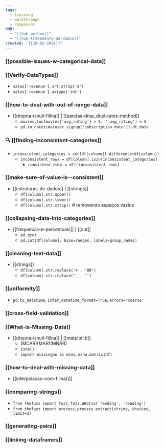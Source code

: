 ```yaml
---
tags:
  - learning
  - walkthrough
  - component
HUB:
  - "[[hub-python]]"
  - "[[hub-tratamento-de-dados]]"
created: "[[10-02-2024]]"
---
```

### [[possible-issues-w-categorical-data]]

### [[Verify-DataTypes]]
- `sales['revenue'].srt.strip('$')`
- `sales['revenue'].astype('int')`

### [[how-to-deal-with-out-of-range-data]]
- [[dropna-isnull-fillna]] | [[pandas-drop_duplicates-method]]
	- `movies.loc[movies{'avg_rating'} > 5, ' avg_rating'] = 5`
	- `pd.to_datetime(user_signup['subscription_date']).dt.date`

### 🔍 [[finding-inconsistent-categories]]
- `inconsistent_categories = set(df[column]).difference(df[column])`
	- `inconsistent_rows = df[column].isin(inconsistent_categories)`
		- `consistent_data = df[~inconsistent_rows]`

### [[make-sure-of-value-is--consistent]]
- [[estruturas-de-dados]] | [[strings]]
	- `df[column].str.upper()`
	- `df[column].str.lower()`
	- `df[column].str.strip()`  # removendo espaços vazios

### [[collapsing-data-into-categories]]
- [[frequencia-e-percentuais]] | [[cut]]
	- `pd.qcut`
	- `pd.cut(df[column], bins=ranges, labels=group_names)`

### [[cleaning-text-data]]
- [[strings]]
	- `df[column].str.replace('+', '00')`
	- `df[column].str.replace('_', '')`

### [[uniformity]]
- `pd.to_datetime`, `infer_datetime_format=True`, `errors='coerce'`

### [[cross-field-validation]]

### [[What-is-Missing-Data]]
- [[dropna-isnull-fillna]] | [[matplotlib]]
	- (MCAR)(MAR)(MNAR)
	- `isna()`
	- `import missingno as msno`, `msno.matrix(df)`

### [[how-to-deal-with-missing-data]]
- [[interpolacao-com-fillna()]]

### [[comparing-strings]]
- `from thefuzz import fuzz`, `fuzz.WRatio('reeding', 'reading')`
- `from thefuzz import process`, `process.extract(string, choices, limit=2)`

### [[generating-pairs]]

### [[linking-dataframes]]

